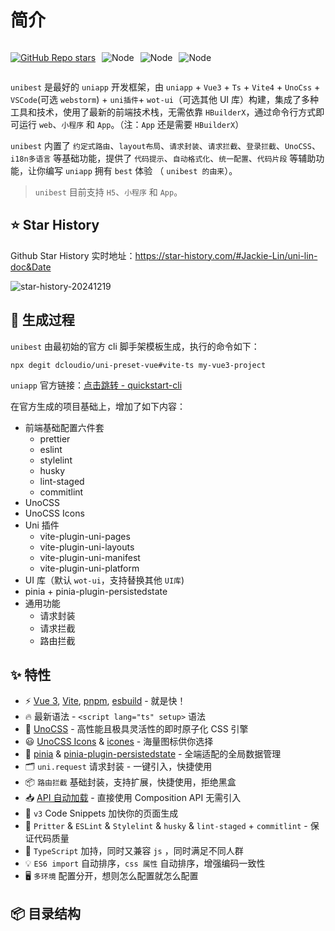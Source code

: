 # 简介

<div style="display:flex">

<span>

[![GitHub Repo stars](https://img.shields.io/github/stars/Jackie-Lin/uni-lin-doc?style=flat&logo=github)](https://github.com/Jackie-Lin/uni-lin-doc)

</span>

<span style="margin-left: 10px">

![Node](https://img.shields.io/badge/Node-%3E%3D18-green)

</span>

<span style="margin-left: 10px">

![Node](https://img.shields.io/badge/pnpm-%3E%3D7.30-green)

</span>

<span style="margin-left: 10px">

![Node](https://img.shields.io/badge/license-MIT-green)

</span>
</div>

`unibest` 是最好的 `uniapp` 开发框架，由 `uniapp` + `Vue3` + `Ts` + `Vite4` + `UnoCss` + `VSCode`(可选 `webstorm`) + `uni插件`+ `wot-ui`（可选其他 UI 库）构建，集成了多种工具和技术，使用了最新的前端技术栈，无需依靠 `HBuilderX`，通过命令行方式即可运行 `web`、`小程序` 和 `App`。（注：`App` 还是需要 `HBuilderX`）

`unibest` 内置了 `约定式路由`、`layout布局`、`请求封装`、`请求拦截`、`登录拦截`、`UnoCSS`、`i18n多语言` 等基础功能，提供了 `代码提示`、`自动格式化`、`统一配置`、`代码片段` 等辅助功能，让你编写 `uniapp` 拥有 `best` 体验 （ `unibest 的由来`）。

> `unibest` 目前支持 `H5`、`小程序` 和 `App`。

## ⭐ Star History

Github Star History 实时地址：<https://star-history.com/#Jackie-Lin/uni-lin-doc&Date>

![star-history-20241219](/star-history-20241219.png)

## 🎯 生成过程

`unibest` 由最初始的官方 cli 脚手架模板生成，执行的命令如下：

```shell
npx degit dcloudio/uni-preset-vue#vite-ts my-vue3-project
```

`uniapp` 官方链接：[点击跳转 - quickstart-cli](https://uniapp.dcloud.net.cn/quickstart-cli.html)

在官方生成的项目基础上，增加了如下内容：

- 前端基础配置六件套
  - prettier
  - eslint
  - stylelint
  - husky
  - lint-staged
  - commitlint
- UnoCSS
- UnoCSS Icons
- Uni 插件
  - vite-plugin-uni-pages
  - vite-plugin-uni-layouts
  - vite-plugin-uni-manifest
  - vite-plugin-uni-platform
- UI 库（默认 `wot-ui`，支持替换其他 `UI库`)
- pinia + pinia-plugin-persistedstate
- 通用功能
  - 请求封装
  - 请求拦截
  - 路由拦截

## ✨ 特性

- ⚡️ [Vue 3](https://github.com/vuejs/core), [Vite](https://github.com/vitejs/vite), [pnpm](https://pnpm.io/), [esbuild](https://github.com/evanw/esbuild) - 就是快！
- 🔥 最新语法 - `<script lang="ts" setup>` 语法
- 🎨 [UnoCSS](https://unocss.dev/) - 高性能且极具灵活性的即时原子化 CSS 引擎
- 😃 [UnoCSS Icons](https://unocss.dev/presets/icons) & [icones](https://icones.js.org/) - 海量图标供你选择
- 🍍 [pinia](https://pinia.vuejs.org/) & [pinia-plugin-persistedstate](https://prazdevs.github.io/pinia-plugin-persistedstate/zh/guide/) - 全端适配的全局数据管理
- 🗂 `uni.request` 请求封装 - 一键引入，快捷使用
- 📦 `路由拦截` 基础封装，支持扩展，快捷使用，拒绝黑盒
- 📥 [API 自动加载](https://github.com/antfu/unplugin-auto-import) - 直接使用 Composition API 无需引入
- 🎉 `v3` Code Snippets 加快你的页面生成
- 🦾 `Pritter` & `ESLint` & `Stylelint` & `husky` & `lint-staged` + `commitlint` - 保证代码质量
- 🌈 `TypeScript` 加持，同时又兼容 `js` ，同时满足不同人群
- 💡 `ES6 import` 自动排序，`css 属性` 自动排序，增强编码一致性
- 🖥 `多环境` 配置分开，想则怎么配置就怎么配置

## 📦 目录结构
